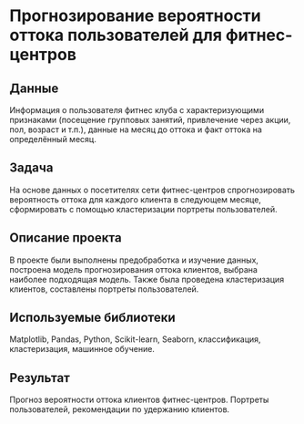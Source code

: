 
# Прогнозирование вероятности оттока пользователей для фитнес-центров


## Данные
Информация о пользователя фитнес клуба с характеризующими признаками (посещение групповых занятий, привлечение через акции, пол, возраст и т.п.), данные на месяц до оттока и факт оттока на определённый месяц.

## Задача
На основе данных о посетителях сети фитнес-центров спрогнозировать вероятность оттока для каждого клиента в следующем месяце, сформировать с помощью кластеризации портреты пользователей.

## Описание проекта
В проекте были выполнены предобработка и изучение данных, построена модель прогнозирования оттока клиентов, выбрана наиболее подходящая модель.
Также была проведена кластеризация клиентов, составлены портреты пользователей.

## Используемые библиотеки
Matplotlib, Pandas, Python, Scikit-learn, Seaborn, классификация, кластеризация, машинное обучение.

## Результат
Прогноз вероятности оттока клиентов фитнес-центров. Портреты пользователей, рекомендации по удержанию клиентов.




